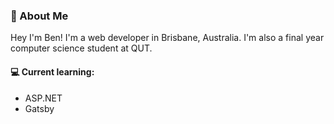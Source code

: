 <!-- ### Hey, I'm Ben <img src="https://media.giphy.com/media/hvRJCLFzcasrR4ia7z/giphy.gif" width="25px"> -->
### 🚀 About Me
Hey I'm Ben! I'm a web developer in Brisbane, Australia. I'm also a final year computer science student at QUT. 

#### 💻 Current learning: 
- ASP.NET
- Gatsby
